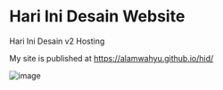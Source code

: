 # Hari Ini Desain Website
Hari Ini Desain v2 Hosting

 My site is published at https://alamwahyu.github.io/hid/
 
 
 ![image](https://user-images.githubusercontent.com/52119780/108997247-f07e8d00-76d1-11eb-84ff-bed53c5da075.png)
